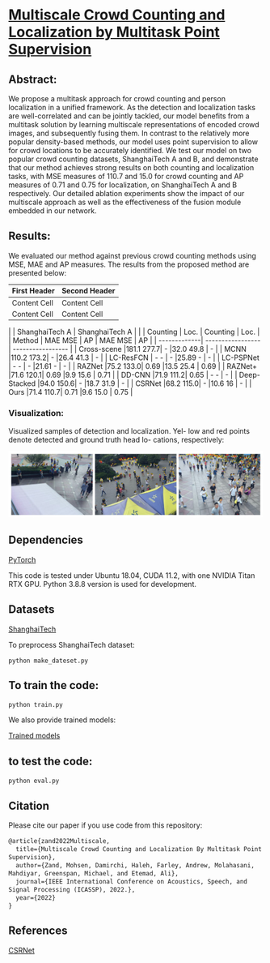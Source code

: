 # [Multiscale Crowd Counting and Localization by Multitask Point Supervision](https://arxiv.org/abs/2202.09942)
## Abstract:
We propose a multitask approach for crowd counting and person localization in a unified framework. As the detection and localization tasks are well-correlated and can be jointly tackled, our model benefits from a multitask solution by learning multiscale representations of encoded crowd images, and subsequently fusing them. In contrast to the relatively more popular density-based methods, our model uses point supervision to allow for crowd locations to be accurately identified. We test our model on two popular crowd counting datasets, ShanghaiTech A and B, and demonstrate that our method achieves strong results on both counting and localization tasks, with MSE measures of 110.7 and 15.0 for crowd counting and AP measures of 0.71 and 0.75 for localization, on ShanghaiTech A and B respectively. Our detailed ablation experiments show the impact of our multiscale approach as well as the effectiveness of the fusion module embedded in our network. 

## Results:
We evaluated our method against previous crowd counting methods using MSE, MAE and AP measures. The results from the proposed method are presented below:

| First Header  | Second Header |
| ------------- | ------------- |
| Content Cell  | Content Cell  |
| Content Cell  | Content Cell  |


|              |   ShanghaiTech A  |   ShanghaiTech A  |
|              |  Counting  | Loc. |  Counting  | Loc. |
|     Method   | MAE    MSE |  AP  | MAE    MSE |  AP  |
| -------------| ----------------- | ----------------- |
| Cross-scene  |181.1  277.7|  -   |32.0   49.8 |  -   |
| MCNN         |110.2  173.2|  -   |26.4   41.3 |  -   |
| LC-ResFCN    |  -      -  |  -   |25.89    -  |  -   |
| LC-PSPNet    |  -      -  |  -   |21.61    -  |  -   |
| RAZNet       |75.2   133.0| 0.69 |13.5   25.4 | 0.69 |
| RAZNet+      |71.6   120.1| 0.69 |9.9    15.6 | 0.71 |
| DD-CNN       |71.9   111.2| 0.65 |  -      -  |  -   |
| Deep-Stacked |94.0   150.6|  -   |18.7   31.9 |  -   |
| CSRNet       |68.2   115.0|  -   |10.6   16   |  -   |
| Ours         |71.4   110.7| 0.71 |9.6    15.0 | 0.75 | 


### Visualization:

Visualized samples of detection and localization. Yel-
low and red points denote detected and ground truth head lo-
cations, respectively:

![](imgs/vis.png)


## Dependencies
[PyTorch](https://pytorch.org)

This code is tested under Ubuntu 18.04, CUDA 11.2, with one NVIDIA Titan RTX GPU.
Python 3.8.8 version is used for development.


## Datasets
[ShanghaiTech](https://www.kaggle.com/tthien/shanghaitech)

To preprocess ShanghaiTech dataset:
```
python make_dateset.py
```

## To train the code:
```
python train.py
```
We also provide trained models:

[Trained models](https://queensuca-my.sharepoint.com/:f:/g/personal/hd53_queensu_ca/Ercs-ffjKR5Jj7-AhnzXfQEB10Es-Yiyl5tSkc2bM_6XPw?e=T5LgaK)



## to test the code:
```
python eval.py
```

## Citation
Please cite our paper if you use code from this repository:
```
@article{zand2022Multiscale,
  title={Multiscale Crowd Counting and Localization By Multitask Point Supervision},
  author={Zand, Mohsen, Damirchi, Haleh, Farley, Andrew, Molahasani, Mahdiyar, Greenspan, Michael, and Etemad, Ali},
  journal={IEEE International Conference on Acoustics, Speech, and Signal Processing (ICASSP), 2022.},
  year={2022}
}
```


## References
[CSRNet](https://github.com/leeyeehoo/CSRNet)

